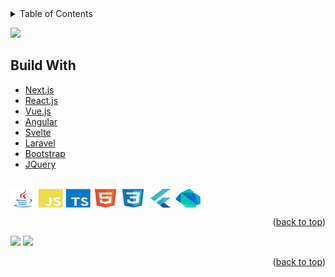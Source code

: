 <div id="top"></div>

<!-- TABLE OF CONTENTS -->
<details>
  <summary>Table of Contents</summary>
  <ol>
    <li>
      <a href="#contact-or-support">Contact or Support</a>     
    </li>
    <li>
      <a href="#build-with">Build With</a>      
    </li>
  </ol>
</details>








<div align="left">
 <p align="left"><img width="50%" src="https://github-readme-stats.vercel.app/api?username=Thiagojs11&show_icons=true&theme=monokai&count_private=true" 
</div>
  
<!-- BUILD WITH -->
## Build With

* [Next.js](https://nextjs.org/)
* [React.js](https://reactjs.org/)
* [Vue.js](https://vuejs.org/)
* [Angular](https://angular.io/)
* [Svelte](https://svelte.dev/)
* [Laravel](https://laravel.com)
* [Bootstrap](https://getbootstrap.com)
* [JQuery](https://jquery.com)
   
<div align="left">
  <br>
  <img align="center" alt="Thiago-Java" height="30" width="40" src="https://raw.githubusercontent.com/devicons/devicon/master/icons/java/java-original.svg">
  <img align="center" alt="Thiago-Js" height="30" width="40" src="https://raw.githubusercontent.com/devicons/devicon/master/icons/javascript/javascript-plain.svg">
  <img align="center" alt="Thiago-Ts" height="30" width="40" src="https://raw.githubusercontent.com/devicons/devicon/master/icons/typescript/typescript-plain.svg" >
  <img align="center" alt="Thiago-HTML" height="30" width="40" src="https://raw.githubusercontent.com/devicons/devicon/master/icons/html5/html5-original.svg">
  <img align="center" alt="Thiago-CSS" height="30" width="40" src="https://raw.githubusercontent.com/devicons/devicon/master/icons/css3/css3-original.svg">
  <img align="center" alt="Thiago-Flutter" height="30" width="40" src="https://raw.githubusercontent.com/devicons/devicon/master/icons/flutter/flutter-original.svg">
  <img align="center" alt="Thiago-Dart" height="30" width="40" src="https://raw.githubusercontent.com/devicons/devicon/master/icons/dart/dart-original.svg">
</div>

<p align="right">(<a href="#top">back to top</a>)</p>


<div align="left"> 
  <a href = "mailto:tiagojs11@gmail.com"><img src="https://img.shields.io/badge/-Gmail-%23333?style=for-the-badge&logo=gmail&logoColor=white" target="_blank"></a>
  <a href="https://www.linkedin.com/in/thiago-soares-735320142" target="_blank"><img src="https://img.shields.io/badge/-LinkedIn-%230077B5?style=for-the-badge&logo=linkedin&logoColor=white" target="_blank"></a> 
 
  
 <p align="right">(<a href="#top">back to top</a>)</p>
</div>
